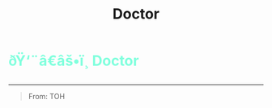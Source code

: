 ﻿---
lang: en-US
title: Doctor
prev: Cleanser
next: GuessMaster
---
# <font color="#80ffdd">ðŸ‘¨â€âš•ï¸ <b>Doctor</b></font> <Badge text="Basic" type="tip" vertical="middle"/>
---

> From: TOH


